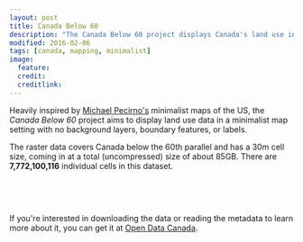 ```yaml
---
layout: post
title: Canada Below 60
description: "The Canada Below 60 project displays Canada's land use in a minimalist mapping style."
modified: 2016-02-06
tags: [canada, mapping, minimalist]
image:
  feature:
  credit:
  creditlink: 
---
```

Heavily inspired by [Michael Pecirno's](http://www.michaelpecirno.com/) minimalist maps of the US, the *Canada Below 60* project aims to display land use data in a minimalist map setting with no background layers, boundary features, or labels. 

The raster data covers Canada below the 60th parallel and has a 30m cell size, coming in at a total (uncompressed) size of about 85GB. There are **7,772,100,116** individual cells in this dataset. 


<figure class="third">
	<a href="{{ site.url }}/images/urban_below60.png"><img src="{{ site.url }}/images/thumbs/urban_thumb.png" alt=""></a>
	<a href="{{ site.url }}/images/cropland_below60.png"><img src="{{ site.url }}/images/thumbs/cropland_thumb.png" alt=""></a>
	<a href="{{ site.url }}/images/wetlands_below60.png"><img src="{{ site.url }}/images/thumbs/wetlands_thumb.png" alt=""></a>
</figure>
<figure class="third">
	<a href="{{ site.url }}/images/water_below60.png"><img src="{{ site.url }}/images/thumbs/water_thumb.png" alt=""></a>
	<a href="{{ site.url }}/images/forests_below60.png"><img src="{{ site.url }}/images/thumbs/forests_thumb.png" alt=""></a>
	<a href="{{ site.url }}/images/grass_below60.png"><img src="{{ site.url }}/images/thumbs/grass_thumb.png" alt=""></a>
</figure>

If you're interested in downloading the data or reading the metadata to learn more about it, you can get it at [Open Data Canada](http://open.canada.ca/data/en/dataset/18e3ef1a-497c-40c6-8326-aac1a34a0dec).
